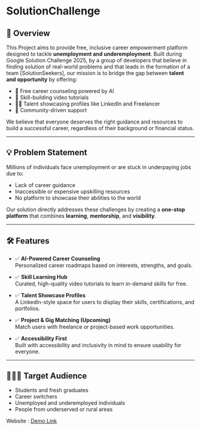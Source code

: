 # SolutionChallenge

## 🌟 Overview

This Project aims to provide free, inclusive career empowerment platform designed to tackle **unemployment and underemployment**. Built during Google Solution Challenge 2025, by a group of developers that believe in finding solution of real-world problems and that leads in the formation of a team [SolutionSeekers], our mission is to bridge the gap between **talent and opportunity** by offering:

- 🎯 Free career counseling powered by AI
- 🎥 Skill-building video tutorials
- 🧑‍💼 Talent showcasing profiles like LinkedIn and Freelancer
- 🤝 Community-driven support

We believe that everyone deserves the right guidance and resources to build a successful career, regardless of their background or financial status.

---

## 💡 Problem Statement

Millions of individuals face unemployment or are stuck in underpaying jobs due to:

- Lack of career guidance
- Inaccessible or expensive upskilling resources
- No platform to showcase their abilities to the world

Our solution directly addresses these challenges by creating a **one-stop platform** that combines **learning**, **mentorship**, and **visibility**.

---

## 🛠️ Features

- ✅ **AI-Powered Career Counseling**  
  Personalized career roadmaps based on interests, strengths, and goals.

- ✅ **Skill Learning Hub**  
  Curated, high-quality video tutorials to learn in-demand skills for free.

- ✅ **Talent Showcase Profiles**  
  A LinkedIn-style space for users to display their skills, certifications, and portfolios.

- ✅ **Project & Gig Matching (Upcoming)**  
  Match users with freelance or project-based work opportunities.

- ✅ **Accessibility First**  
  Built with accessibility and inclusivity in mind to ensure usability for everyone.

---

## 🧑‍🤝‍🧑 Target Audience

- Students and fresh graduates
- Career switchers
- Unemployed and underemployed individuals
- People from underserved or rural areas

Website : [Demo Link](https://payal-goswami.github.io/SolutionChallenge/)

